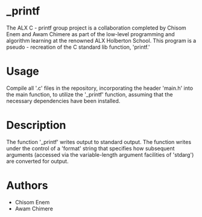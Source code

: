 # _printf

The ALX C - printf group project is a collaboration completed by Chisom Enem and Awam Chimere as part of the low-level
programming and algorithm learning at the renowned ALX Holberton School. This program is a pseudo -
recreation of the C standard lib function, 'printf.'

# Usage

Compile all '.c' files in the repository, incorporating the header 'main.h' into the main function, to utilize the '_printf' function, assuming that the necessary dependencies have been installed.

# Description

The function '_printf' writes output to standard output. The function writes
under the control of a 'format' string that specifies how subsequent arguments
(accessed via the variable-length argument facilities of 'stdarg') are
converted for output.

# Authors

+ Chisom Enem
+ Awam Chimere
